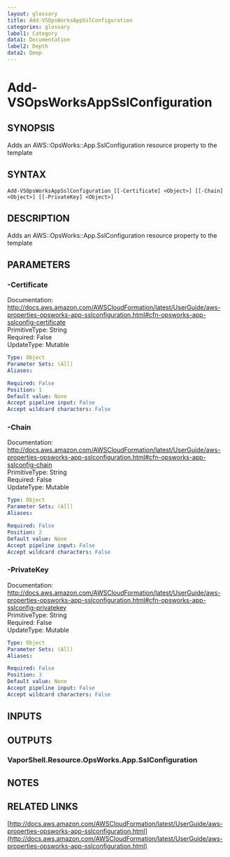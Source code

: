 ```yaml
---
layout: glossary
title: Add-VSOpsWorksAppSslConfiguration
categories: glossary
label1: Category
data1: Documentation
label2: Depth
data2: Deep
---
```


# Add-VSOpsWorksAppSslConfiguration

## SYNOPSIS
Adds an AWS::OpsWorks::App.SslConfiguration resource property to the template

## SYNTAX

```
Add-VSOpsWorksAppSslConfiguration [[-Certificate] <Object>] [[-Chain] <Object>] [[-PrivateKey] <Object>]
```

## DESCRIPTION
Adds an AWS::OpsWorks::App.SslConfiguration resource property to the template

## PARAMETERS

### -Certificate
Documentation: http://docs.aws.amazon.com/AWSCloudFormation/latest/UserGuide/aws-properties-opsworks-app-sslconfiguration.html#cfn-opsworks-app-sslconfig-certificate    
PrimitiveType: String    
Required: False    
UpdateType: Mutable

```yaml
Type: Object
Parameter Sets: (All)
Aliases: 

Required: False
Position: 1
Default value: None
Accept pipeline input: False
Accept wildcard characters: False
```

### -Chain
Documentation: http://docs.aws.amazon.com/AWSCloudFormation/latest/UserGuide/aws-properties-opsworks-app-sslconfiguration.html#cfn-opsworks-app-sslconfig-chain    
PrimitiveType: String    
Required: False    
UpdateType: Mutable

```yaml
Type: Object
Parameter Sets: (All)
Aliases: 

Required: False
Position: 2
Default value: None
Accept pipeline input: False
Accept wildcard characters: False
```

### -PrivateKey
Documentation: http://docs.aws.amazon.com/AWSCloudFormation/latest/UserGuide/aws-properties-opsworks-app-sslconfiguration.html#cfn-opsworks-app-sslconfig-privatekey    
PrimitiveType: String    
Required: False    
UpdateType: Mutable

```yaml
Type: Object
Parameter Sets: (All)
Aliases: 

Required: False
Position: 3
Default value: None
Accept pipeline input: False
Accept wildcard characters: False
```

## INPUTS

## OUTPUTS

### VaporShell.Resource.OpsWorks.App.SslConfiguration

## NOTES

## RELATED LINKS

[http://docs.aws.amazon.com/AWSCloudFormation/latest/UserGuide/aws-properties-opsworks-app-sslconfiguration.html](http://docs.aws.amazon.com/AWSCloudFormation/latest/UserGuide/aws-properties-opsworks-app-sslconfiguration.html)

